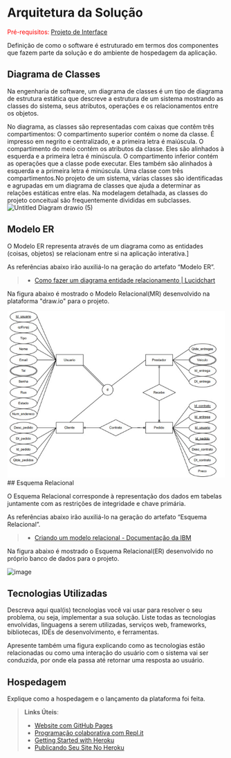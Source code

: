 # Arquitetura da Solução

<span style="color:red">Pré-requisitos: <a href="3-Projeto de Interface.md"> Projeto de Interface</a></span>

Definição de como o software é estruturado em termos dos componentes que fazem parte da solução e do ambiente de hospedagem da aplicação.

## Diagrama de Classes

Na engenharia de software, um diagrama de classes é um tipo de diagrama de estrutura estática que descreve a estrutura de um sistema mostrando as classes do sistema, seus atributos, operações e os relacionamentos entre os objetos. 

No diagrama, as classes são representadas com caixas que contêm três compartimentos: 
O compartimento superior contém o nome da classe. É impresso em negrito e centralizado, e a primeira letra é maiúscula. 
O compartimento do meio contém os atributos da classe. Eles são alinhados à esquerda e a primeira letra é minúscula. 
O compartimento inferior contém as operações que a classe pode executar. Eles também são alinhados à esquerda e a primeira letra é minúscula. 
Uma classe com três compartimentos.No projeto de um sistema, várias classes são identificadas e agrupadas em um diagrama de classes que ajuda a determinar as relações estáticas entre elas. Na modelagem detalhada, as classes do projeto conceitual são frequentemente divididas em subclasses. 
![Untitled Diagram drawio (5)](https://user-images.githubusercontent.com/91202959/162323739-1c407100-01fb-48ff-9a05-061448b45421.png)



## Modelo ER

O Modelo ER representa através de um diagrama como as entidades (coisas, objetos) se relacionam entre si na aplicação interativa.]

As referências abaixo irão auxiliá-lo na geração do artefato “Modelo ER”.

> - [Como fazer um diagrama entidade relacionamento | Lucidchart](https://www.lucidchart.com/pages/pt/como-fazer-um-diagrama-entidade-relacionamento)

Na figura abaixo é mostrado o Modelo Relacional(MR) desenvolvido na plataforma "draw.io" para o projeto.

<img src="img/MR_ClickExpress.jpg" alt="Figura Modelo Relacional(MR) ClickExpress">
## Esquema Relacional

O Esquema Relacional corresponde à representação dos dados em tabelas juntamente com as restrições de integridade e chave primária.
 
As referências abaixo irão auxiliá-lo na geração do artefato “Esquema Relacional”.

> - [Criando um modelo relacional - Documentação da IBM](https://www.ibm.com/docs/pt-br/cognos-analytics/10.2.2?topic=designer-creating-relational-model)

Na figura abaixo é mostrado o Esquema Relacional(ER) desenvolvido no próprio banco de dados para o projeto.

![image](https://user-images.githubusercontent.com/91202959/173687903-af4a01ba-e9ab-4262-8693-c48c3fe49ead.png)


## Tecnologias Utilizadas

Descreva aqui qual(is) tecnologias você vai usar para resolver o seu problema, ou seja, implementar a sua solução. Liste todas as tecnologias envolvidas, linguagens a serem utilizadas, serviços web, frameworks, bibliotecas, IDEs de desenvolvimento, e ferramentas.

Apresente também uma figura explicando como as tecnologias estão relacionadas ou como uma interação do usuário com o sistema vai ser conduzida, por onde ela passa até retornar uma resposta ao usuário.

## Hospedagem

Explique como a hospedagem e o lançamento da plataforma foi feita.

> **Links Úteis**:
>
> - [Website com GitHub Pages](https://pages.github.com/)
> - [Programação colaborativa com Repl.it](https://repl.it/)
> - [Getting Started with Heroku](https://devcenter.heroku.com/start)
> - [Publicando Seu Site No Heroku](http://pythonclub.com.br/publicando-seu-hello-world-no-heroku.html)
